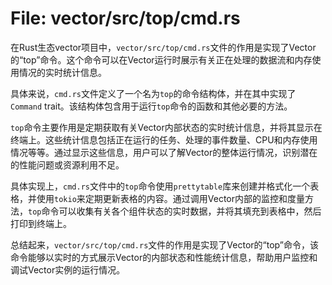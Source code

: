 # File: vector/src/top/cmd.rs

在Rust生态vector项目中，`vector/src/top/cmd.rs`文件的作用是实现了Vector的“top”命令。这个命令可以在Vector运行时展示有关正在处理的数据流和内存使用情况的实时统计信息。

具体来说，`cmd.rs`文件定义了一个名为`top`的命令结构体，并在其中实现了`Command` trait。该结构体包含用于运行`top`命令的函数和其他必要的方法。

`top`命令主要作用是定期获取有关Vector内部状态的实时统计信息，并将其显示在终端上。这些统计信息包括正在运行的任务、处理的事件数量、CPU和内存使用情况等等。通过显示这些信息，用户可以了解Vector的整体运行情况，识别潜在的性能问题或资源利用不足。

具体实现上，`cmd.rs`文件中的`top`命令使用`prettytable`库来创建并格式化一个表格，并使用`tokio`来定期更新表格的内容。通过调用Vector内部的监控和度量方法，`top`命令可以收集有关各个组件状态的实时数据，并将其填充到表格中，然后打印到终端上。

总结起来，`vector/src/top/cmd.rs`文件的作用是实现了Vector的“top”命令，该命令能够以实时的方式展示Vector的内部状态和性能统计信息，帮助用户监控和调试Vector实例的运行情况。


